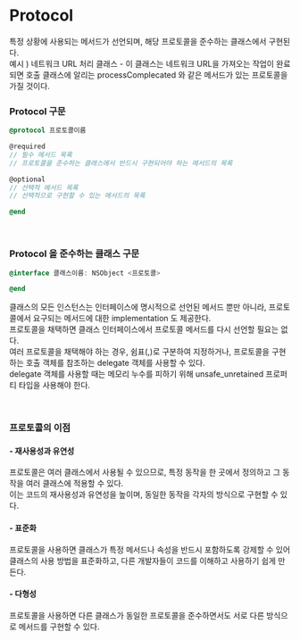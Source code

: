 # Protocol

특정 상황에 사용되는 메서드가 선언되며, 해당 프로토콜을 준수하는 클래스에서 구현된다.<br>
예시 ) 네트워크 URL 처리 클래스 - 이 클래스는 네트워크 URL을 가져오는 작업이 완료되면 호출 클래스에 알리는 processComplecated 와 같은 메서드가 있는 프로토콜을 가질 것이다.

### Protocol 구문
```objective-c
@protocol 프로토콜이름

@required
// 필수 메서드 목록
// 프로토콜을 준수하는 클래스에서 반드시 구현되어야 하는 메서드의 목록

@optional
// 선택적 메서드 목록
// 선택적으로 구현할 수 있는 메서드의 목록

@end
```

<br>

### Protocol 을 준수하는 클래스 구문
```objective-c
@interface 클래스이름: NSObject <프로토콜>

@end
```

클래스의 모든 인스턴스는 인터페이스에 명시적으로 선언된 메서드 뿐만 아니라, 프로토콜에서 요구되는 메서드에 대한 implementation 도 제공한다.<br>
프로토콜을 채택하면 클래스 인터페이스에서 프로토콜 메서드를 다시 선언할 필요는 없다.<br>
여러 프로토콜을 채택해야 하는 경우, 쉼표(,)로 구분하여 지정하거나, 프로토콜을 구현하는 호출 객체를 참조하는 delegate 객체를 사용할 수 있다.<br>
delegate 객체를 사용할 때는 메모리 누수를 피하기 위해 unsafe_unretained 프로퍼티 타입을 사용해야 한다.

<br>

### 프로토콜의 이점

#### - 재사용성과 유연성

프로토콜은 여러 클래스에서 사용될 수 있으므로, 특정 동작을 한 곳에서 정의하고 그 동작을 여러 클래스에 적용할 수 있다.<br>
이는 코드의 재사용성과 유연성을 높이며, 동일한 동작을 각자의 방식으로 구현할 수 있다.<br>

#### - 표준화

프로토콜을 사용하면 클래스가 특정 메서드나 속성을 반드시 포함하도록 강제할 수 있어 클래스의 사용 방법을 표준화하고, 다른 개발자들이 코드를 이해하고 사용하기 쉽게 만든다.<br>

#### - 다형성

프로토콜을 사용하면 다른 클래스가 동일한 프로토콜을 준수하면서도 서로 다른 방식으로 메서드를 구현할 수 있다.<br>
